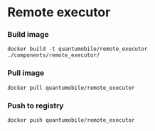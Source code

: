 # Remote executor

### Build image

`docker build -t quantumobile/remote_executor ./components/remote_executor/`

### Pull image

`docker pull quantumobile/remote_executor`

### Push to registry

`docker push quantumobile/remote_executor`

